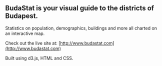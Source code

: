 ## BudaStat is your visual guide to the districts of Budapest.
 
Statistics on population, demographics, buildings and more all charted on an interactive map. 

Check out the live site at: [http://www.budastat.com](http://www.budastat.com)

Built using d3.js, HTML and CSS.
